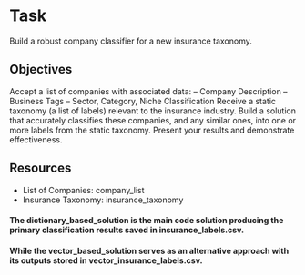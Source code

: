 # Task
Build a robust company classifier for a new insurance taxonomy.

## Objectives
Accept a list of companies with associated data:
– Company Description
– Business Tags
– Sector, Category, Niche Classification
Receive a static taxonomy (a list of labels) relevant to the insurance industry.
Build a solution that accurately classifies these companies, and any similar ones, into one or more labels from the static taxonomy.
Present your results and demonstrate effectiveness.

## Resources
 - List of Companies: company_list
 - Insurance Taxonomy: insurance_taxonomy

#### The dictionary_based_solution is the main code solution producing the primary classification results saved in insurance_labels.csv.
#### While the vector_based_solution serves as an alternative approach with its outputs stored in vector_insurance_labels.csv.
